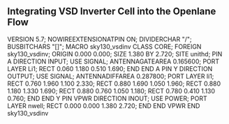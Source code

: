 
## Integrating VSD Inverter Cell into the Openlane Flow 

VERSION 5.7;
NOWIREEXTENSIONATPIN ON;
DIVIDERCHAR "/";
BUSBITCHARS "[]";
MACRO sky130_vsdinv
  CLASS CORE;
  FOREIGN sky130_vsdinv;
  ORIGIN 0.000 0.000;
  SIZE 1.380 BY 2.720;
  SITE unithd;
  PIN A
    DIRECTION INPUT;
    USE SIGNAL;
    ANTENNAGATEAREA 0.165600;
    PORT
      LAYER Li1;
      RECT 0.060 1.180 0.510 1.690;
    END
  END A
  PIN Y
    DIRECTION OUTPUT;
    USE SIGNAL;
    ANTENNADIFFAREA 0.287800;
    PORT
      LAYER li1;
      RECT 0.760 1.960 1.100 2.330;
      RECT 0.880 1.690 1.050 1.960;
      RECT 0.880 1.180 1.330 1.690;
      RECT 0.880 0.760 1.050 1.180;
      RECT 0.780 0.410 1.130 0.760;
    END
  END Y
  PIN VPWR
    DIRECTION INOUT;
    USE POWER;
    PORT
      LAYER nwell;
      RECT 0.000 0.000 1.380 2.720;
    END
  END VPWR
END sky130_vsdinv
